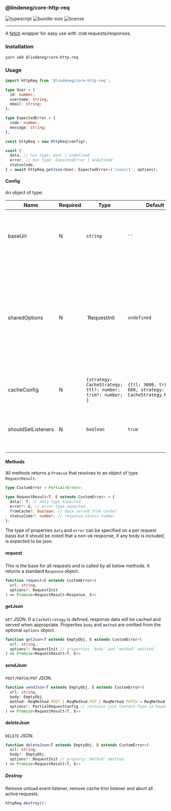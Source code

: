 ### @lindeneg/core-http-req

![typescript](https://badgen.net/badge/icon/typescript?icon=typescript&label) ![bundle-size](https://badgen.net/bundlephobia/min/@lindeneg/core-http-req) ![license](https://badgen.net/npm/license/@lindeneg/core-http-req)

---

A [fetch](https://developer.mozilla.org/en-US/docs/Web/API/Fetch_API) wrapper for easy use with `JSON` requests/responses.

### Installation

`yarn add @lindeneg/core-http-req`

### Usage

```ts
import HttpReq from '@lindeneg/core-http-req';

type User = {
  id: number;
  username: string;
  email: string;
};

type ExpectedError = {
  code: number;
  message: string;
};

const httpReq = new HttpReq(config);

const {
  data, // has type: User | undefined
  error, // has type: ExpectedError | undefined
  statusCode,
} = await httpReq.getJson<User, ExpectedError>('/user/1', options);
```

#### Config

An object of type:

| Name               | Required | Type                                                       | Default                                                  | Description                                                                                                                                                                         |
| ------------------ | -------- | ---------------------------------------------------------- | -------------------------------------------------------- | ----------------------------------------------------------------------------------------------------------------------------------------------------------------------------------- |
| baseUrl            | N        | `string`                                                   | `''`                                                     | url to be used for all requests. url given to specific requests, is simply appended.                                                                                                |
| sharedOptions      | N        | `RequestInit                                               | `undefined`                                              | shared request config to be used for all requests. if the request itself is called with a request config, the two configs are merged with the shared config yielding to overwrites. |
| cacheConfig        | N        | `{strategy: CacheStrategy; ttl?: number; trim?: number; }` | `{ttl: 3600, trim: 600, strategy: CacheStrategy.Memory}` | cache config to be used for caching get requests                                                                                                                                    |
| shouldSetListeners | N        | `boolean`                                                  | `true`                                                   | if true, will set listeners to abort active requests on `unload` event                                                                                                              |

#### Methods

All methods returns a `Promise` that resolves to an object of type `RequestResult`.

```ts
type CustomError = Partial<Error>;

type RequestResult<T, E extends CustomError> = {
  data?: T; // data type expected
  error?: E; // error type expected
  fromCache?: boolean; // data served from cache?
  statusCode?: number; // response.status number
};
```

The type of properties `data` and `error` can be specified on a per request basis but it should be noted that a non-ok response, if any body is included, is expected to be json.

##### request

This is the base for all requests and is called by all below methods. It returns a standard `Response` object.

```ts
function request<E extends CustomError>(
  url: string,
  options?: RequestInit
) => Promise<RequestResult<Response, E>>

```

##### getJson

`GET` JSON. If a `CacheStrategy` is defined, response data will be cached and served when appropriate. Properties `body` and `method` are omitted from the optional `options` object.

```ts
function getJson<T extends EmptyObj, E extends CustomError>(
  url: string,
  options?: RequestInit // properties 'body' and 'method' omitted
) => Promise<RequestResult<T, E>>
```

##### sendJson

`POST/PATCH/PUT` JSON.

```ts
function sendJson<T extends EmptyObj, E extends CustomError>(
  url: string,
  body: EmptyObj,
  method: ReqMethod.POST | ReqMethod.PUT | ReqMethod.PATCH = ReqMethod.POST,
  options?: PartialRequestConfig // contains json Content-Type in headers by default
) => Promise<RequestResult<T, E>>
```

##### deleteJson

`DELETE` JSON.

```ts
function deleteJson<T extends EmptyObj, E extends CustomError>(
  url: string,
  body?: EmptyObj,
  options?: RequestInit // property 'method' omitted
) => Promise<RequestResult<T, E>>
```

##### Destroy

Remove unload event listener, remove cache trim listener and abort all active requests.

```ts
httpReq.destroy();
```
